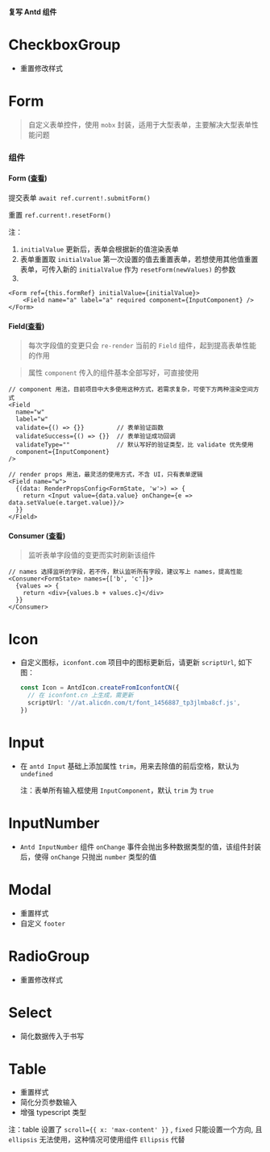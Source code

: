<!--
 * @Author: Hughie
 * @Date: 2019-12-02 10:56:52
 * @LastEditTime: 2019-12-11 15:47:50
 * @LastEditors: Hughie
 * @Description:
 -->

**复写 Antd 组件**

# CheckboxGroup

- 重置修改样式

# Form

> 自定义表单控件，使用 `mobx` 封装，适用于大型表单，主要解决大型表单性能问题

### 组件

#### Form ([查看](./Form/core/Form.tsx))

提交表单 `await ref.current!.submitForm()`

重置 `ref.current!.resetForm()`

注：

1. `initialValue` 更新后，表单会根据新的值渲染表单
2. 表单重置取 `initialValue` 第一次设置的值去重置表单，若想使用其他值重置表单，可传入新的 `initialValue` 作为 `resetForm(newValues)` 的参数
3.

```typescriptreact
<Form ref={this.formRef} initialValue={initialValue}>
	<Field name="a" label="a" required component={InputComponent} />
</Form>
```

#### Field([查看](./Form/Field.tsx))

> 每次字段值的变更只会 `re-render` 当前的 `Field` 组件，起到提高表单性能的作用

> 属性 `component` 传入的组件基本全部写好，可直接使用

```typescriptreact
// component 用法，目前项目中大多使用这种方式，若需求复杂，可使下方两种渲染空间方式
<Field
  name="w"
  label="w"
  validate={() => {}}         // 表单验证函数
  validateSuccess={() => {}}  // 表单验证成功回调
  validateType=""             // 默认写好的验证类型，比 validate 优先使用
  component={InputComponent}
/>
```

```typescriptreact
// render props 用法，最灵活的使用方式，不含 UI，只有表单逻辑
<Field name="w">
  {(data: RenderPropsConfig<FormState, 'w'>) => {
    return <Input value={data.value} onChange={e => data.setValue(e.target.value)}/>
  }}
</Field>
```

#### Consumer ([查看](./Form/core/Consumer.tsx))

> 监听表单字段值的变更而实时刷新该组件

```typescriptreact
// names 选择监听的字段，若不传，默认监听所有字段，建议写上 names，提高性能
<Consumer<FormState> names={['b', 'c']}>
  {values => {
    return <div>{values.b + values.c}</div>
  }}
</Consumer>
```

# Icon

- 自定义图标，`iconfont.com` 项目中的图标更新后，请更新 `scriptUrl`, 如下图：

  ```typescript
  const Icon = AntdIcon.createFromIconfontCN({
    // 在 iconfont.cn 上生成，需更新
    scriptUrl: '//at.alicdn.com/t/font_1456887_tp3jlmba8cf.js',
  })
  ```

# Input

- 在 `antd Input` 基础上添加属性 `trim`，用来去除值的前后空格，默认为 `undefined`

  注：表单所有输入框使用 `InputComponent`，默认 `trim` 为 `true`

# InputNumber

- `Antd InputNumber` 组件 `onChange` 事件会抛出多种数据类型的值，该组件封装后，使得 `onChange` 只抛出 `number` 类型的值

# Modal

- 重置样式
- 自定义 `footer`

# RadioGroup

- 重置修改样式

# Select

- 简化数据传入于书写

# Table

- 重置样式
- 简化分页参数输入
- 增强 typescript 类型

注：table 设置了 `scroll={{ x: 'max-content' }}` , `fixed` 只能设置一个方向, 且 `ellipsis` 无法使用，这种情况可使用组件 `Ellipsis` 代替

